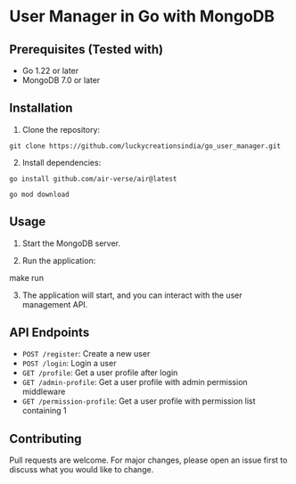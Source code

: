 # User Manager in Go with MongoDB

## Prerequisites (Tested with)
- Go 1.22 or later
- MongoDB 7.0 or later

## Installation
1. Clone the repository:

`git clone https://github.com/luckycreationsindia/go_user_manager.git`

2. Install dependencies:

`go install github.com/air-verse/air@latest`

`go mod download`

## Usage
1. Start the MongoDB server.

2. Run the application:

make run

3. The application will start, and you can interact with the user management API.

## API Endpoints
- `POST /register`: Create a new user
- `POST /login`: Login a user
- `GET /profile`: Get a user profile after login
- `GET /admin-profile`: Get a user profile with admin permission middleware
- `GET /permission-profile`: Get a user profile with permission list containing 1

## Contributing
Pull requests are welcome. For major changes, please open an issue first to discuss what you would like to change.
